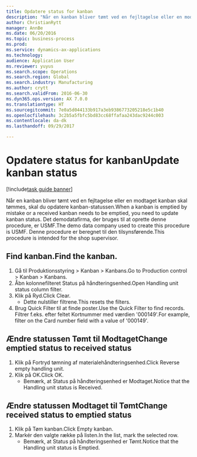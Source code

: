 ```yaml
--- 
title: Opdatere status for kanban
description: "Når en kanban bliver tømt ved en fejltagelse eller en modtaget kanban skal tømmes, skal du opdatere kanban-statussen."
author: ChristianRytt
manager: AnnBe
ms.date: 06/20/2016
ms.topic: business-process
ms.prod: 
ms.service: dynamics-ax-applications
ms.technology: 
audience: Application User
ms.reviewer: yuyus
ms.search.scope: Operations
ms.search.region: Global
ms.search.industry: Manufacturing
ms.author: crytt
ms.search.validFrom: 2016-06-30
ms.dyn365.ops.version: AX 7.0.0
ms.translationtype: HT
ms.sourcegitcommit: 7e0a5d044133b917a3eb9386773205218e5c1b40
ms.openlocfilehash: 3c2b5a5fbfc5bd83cc68ffafaa243dac9244c003
ms.contentlocale: da-dk
ms.lasthandoff: 09/29/2017

---
```

# <a name="update-kanban-status"></a><span data-ttu-id="a1c98-103">Opdatere status for kanban</span><span class="sxs-lookup"><span data-stu-id="a1c98-103">Update kanban status</span></span>

[!include[task guide banner](../../includes/task-guide-banner.md)]

<span data-ttu-id="a1c98-104">Når en kanban bliver tømt ved en fejltagelse eller en modtaget kanban skal tømmes, skal du opdatere kanban-statussen.</span><span class="sxs-lookup"><span data-stu-id="a1c98-104">When a kanban is emptied by mistake or a received kanban needs to be emptied, you need to update kanban status.</span></span> <span data-ttu-id="a1c98-105">Det demodatafirma, der bruges til at oprette denne procedure, er USMF.</span><span class="sxs-lookup"><span data-stu-id="a1c98-105">The demo data company used to create this procedure is USMF.</span></span> <span data-ttu-id="a1c98-106">Denne procedure er beregnet til den tilsynsførende.</span><span class="sxs-lookup"><span data-stu-id="a1c98-106">This procedure is intended for the shop supervisor.</span></span>


## <a name="find-the-kanban"></a><span data-ttu-id="a1c98-107">Find kanban.</span><span class="sxs-lookup"><span data-stu-id="a1c98-107">Find the kanban.</span></span>
1. <span data-ttu-id="a1c98-108">Gå til Produktionsstyring > Kanban > Kanbans.</span><span class="sxs-lookup"><span data-stu-id="a1c98-108">Go to Production control > Kanban > Kanbans.</span></span>
2. <span data-ttu-id="a1c98-109">Åbn kolonnefilteret Status på håndteringsenhed.</span><span class="sxs-lookup"><span data-stu-id="a1c98-109">Open Handling unit status column filter.</span></span>
3. <span data-ttu-id="a1c98-110">Klik på Ryd.</span><span class="sxs-lookup"><span data-stu-id="a1c98-110">Click Clear.</span></span>
    * <span data-ttu-id="a1c98-111">Dette nulstiller filtrene.</span><span class="sxs-lookup"><span data-stu-id="a1c98-111">This resets the filters.</span></span>  
4. <span data-ttu-id="a1c98-112">Brug Quick Filter til at finde poster.</span><span class="sxs-lookup"><span data-stu-id="a1c98-112">Use the Quick Filter to find records.</span></span> <span data-ttu-id="a1c98-113">Filtrer f.eks. efter feltet Kortnummer med værdien '000149'.</span><span class="sxs-lookup"><span data-stu-id="a1c98-113">For example, filter on the Card number field with a value of '000149'.</span></span>

## <a name="change-emptied-status-to-received-status"></a><span data-ttu-id="a1c98-114">Ændre statussen Tømt til Modtaget</span><span class="sxs-lookup"><span data-stu-id="a1c98-114">Change emptied status to received status</span></span>
1. <span data-ttu-id="a1c98-115">Klik på Fortryd tømning af materialehåndteringsenhed.</span><span class="sxs-lookup"><span data-stu-id="a1c98-115">Click Reverse empty handling unit.</span></span>
2. <span data-ttu-id="a1c98-116">Klik på OK.</span><span class="sxs-lookup"><span data-stu-id="a1c98-116">Click OK.</span></span>
    * <span data-ttu-id="a1c98-117">Bemærk, at Status på håndteringsenhed er Modtaget.</span><span class="sxs-lookup"><span data-stu-id="a1c98-117">Notice that the Handling unit status is Received.</span></span>  

## <a name="change-received-status-to-emptied-status"></a><span data-ttu-id="a1c98-118">Ændre statussen Modtaget til Tømt</span><span class="sxs-lookup"><span data-stu-id="a1c98-118">Change received status to emptied status</span></span>
1. <span data-ttu-id="a1c98-119">Klik på Tøm kanban.</span><span class="sxs-lookup"><span data-stu-id="a1c98-119">Click Empty kanban.</span></span>
2. <span data-ttu-id="a1c98-120">Markér den valgte række på listen.</span><span class="sxs-lookup"><span data-stu-id="a1c98-120">In the list, mark the selected row.</span></span>
    * <span data-ttu-id="a1c98-121">Bemærk, at Status på håndteringsenhed er Tømt.</span><span class="sxs-lookup"><span data-stu-id="a1c98-121">Notice that the Handling unit status is Emptied.</span></span>  


